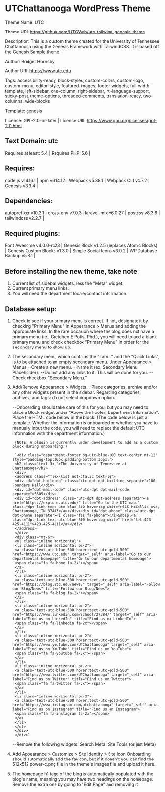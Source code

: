 # UTChattanooga WordPress Theme

Theme Name: UTC

Theme URI: https://github.com/UTCWeb/utc-tailwind-genesis-theme

Description: This is a custom theme created for the University of Tennessee Chattanooga using the Genesis Framework with TailwindCSS. It is based off the Genesis Sample theme.

Author: Bridget Hornsby

Author URI: https://www.utc.edu

Tags: accessibility-ready, block-styles, custom-colors, custom-logo, custom-menu, editor-style, featured-images, footer-widgets, full-width-template, left-sidebar, one-column, right-sidebar, rtl-language-support, sticky-post, theme-options, threaded-comments, translation-ready, two-columns, wide-blocks

Template: genesis

License: GPL-2.0-or-later | 
License URI: https://www.gnu.org/licenses/gpl-2.0.html

## Text Domain: utc

Requires at least: 5.4 | 
Requires PHP: 5.6 | 

## Requires:

node.js v14.16.1 | 
npm v6.14.12 | 
Webpack v5.38.1 | 
Webpack CLI v4.7.2 | 
Genesis v3.3.4 | 

## Dependencies:

autoprefixer v10.3.1 | 
cross-env v7.0.3 | 
laravel-mix v6.0.27 | 
postcss v8.3.6 | 
tailwindcss v2.2.7 | 

## Required plugins:

Font Awesome v4.0.0-rc23 | 
Genesis Block v1.2.5 (replaces Atomic Blocks) | 
Genesis Custom Blocks v1.3.0 | 
Simple Social Icons v3.0.2 | 
WP Database Backup v5.8.1 | 


## Before installing the new theme, take note:
1. Current list of sidebar widgets, less the "Meta" widget.
2. Current primary menu links.
3. You will need the department locale/contact information.

## Database setup:
1. Check to see if your primary menu is correct. If not, designate it by checking "Primary Menu" in Appearance > Menus and adding the appropriate links. In the rare occasion where the blog does not have a primary menu (ie., Gretchen E Potts, Phd.), you will need to add a blank primary menu and check checkbox "Primary Menu" in order for the secondary menu to show up.

2. The secondary menu, which contains the "I am..." and the "Quick Links", is to be attached to an empty secondary menu.
    Under Appearance > Menus
    --Create a new menu. 
    --Name it (ex. Secondary Menu Placeholder).
    --Do not add any links to it. This will be done for you.
    --Check checkbox "Secondary Menu."

3. Add/Remove Appearance > Widgets
    --Place categories, archive and/or any other widgets present in the sidebar. 
        Regarding categories, archives, and tags: do not select dropdown option.

    --Onboarding should take care of this for you, but you may need to place a Block widget under "Above the Footer: Department
        Information". Place the HTML code below in the block.
        (The code below is just a template. Whether the information is onboarded or whether you have to manually input the code, you will need to replace the default UTC information with the department information.)

        (NOTE: A plugin is currently under development to add as a custom block during onboarding.)

        `<div class="department-footer bg-utc-blue-100 text-center mt-12" style="padding-top:36px;padding-bottom:36px;">
        <h2 class="text-3xl">The University of Tennessee at Chattanooga</h2>
        <div>
        <address class="flex-list not-italic text-lg">
        <div id="dpt-building" class="utc-dpt dpt-building separate">100 Founders Hall</div>
        <div id="dpt-mail-code" class="utc-dpt dpt-mail-code separate">5605</div>
        <div id="dpt-address" class="utc-dpt dpt-address separate"><a href="https://explore.utc.edu/" title="Go to the UTC map." class="dpt-link text-utc-blue-500 hover:bg-white">615 McCallie Ave, Chattanooga, TN 37403</a></div><div id="dpt-phone" class="utc-dpt dpt-phone separate"><i class="fas fa-phone"></i>&nbsp;<a class="dpt-link text-utc-blue-500 hover:bg-white" href="tel:423-425-4111">423-425-4111</a></div>			
        </address>
        </div>	
        <div class="mt-6">
        <ul class="inline horizontal">
        <li class="inline horizontal px-2">
        <a class="text-utc-blue-500 hover:text-utc-gold-500" href="https://www.utc.edu" target="_self" aria-label="Go to our departmental homepage" title="Go to our departmental homepage">
        <span class="fa fa-home fa-2x"></span>
        </a>
        </li>
        <li class="inline horizontal px-2">
        <a class="text-utc-blue-500 hover:text-utc-gold-500" href="https://blog.utc.edu/news/" target="_self" aria-label="Follow our Blog/News" title="Follow our Blog/News">
        <span class="fa fa-blog fa-2x"></span>
        </a>
        </li>
        <li class="inline horizontal px-2">
        <a class="text-utc-blue-500 hover:text-utc-gold-500" href="https://www.linkedin.com/school/27384/" target="_self" aria-label="Find us on LinkedIn" title="Find us on LinkedIn">
        <span class="fa fa-linkedin fa-2x"></span>
        </a>
        </li>
        <li class="inline horizontal px-2">
        <a class="text-utc-blue-500 hover:text-utc-gold-500" href="https://www.youtube.com/UTChattanooga" target="_self" aria-label="Find us on YouTube" title="Find us on YouTube">
        <span class="fa fa-youtube fa-2x"></span>
        </a>
        </li>
        <li class="inline horizontal px-2">
        <a class="text-utc-blue-500 hover:text-utc-gold-500" href="https://www.twitter.com/UTChattanooga" target="_self" aria-label="Find us on Twitter" title="Find us on Twitter">
        <span class="fa fa-twitter fa-2x"></span>
        </a>
        </li>
        <li class="inline horizontal px-2">
        <a class="text-utc-blue-500 hover:text-utc-gold-500" href="https://www.instagram.com/utchattanooga" target="_self" aria-label="Find us on Instagram" title="Find us on Instagram">
        <span class="fa fa-instagram fa-2x"></span>
        </a>
        </li>
        </ul>
        </div>
        </div>`
    
    --Remove the following widgets:
        Search
        Meta: Site Tools (or just Meta)

3. Add Appearance > Customize > Site Identity > Site Icon
    Onboarding should automatically add the favicon, but if it doesn't you can find the 512x512 power-c.png file in the theme's images file and upload it here.

4. The homepage h1 tage of the blog is automatically populated with the blog's name, meaning you may have two headings on the homepage. 
    Remove the extra one by going to "Edit Page" and removing it.

